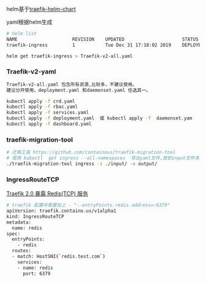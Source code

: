helm基于[traefik-helm-chart](https://github.com/containous/traefik-helm-chart)

yaml根据helm生成
```bash
# helm list
NAME                  	REVISION	UPDATED                 	STATUS  	CHART                       	APP VERSION	NAMESPACE
traefik-ingress       	1       	Tue Dec 31 17:18:02 2019	DEPLOYED	traefik-2.2.2               	2.1.1      	kube-system

helm get traefik-ingress > Traefik-v2-all.yaml
```

### Traefik-v2-yaml
```bash
Traefik-v2-all.yaml 包含所有资源,比较多，不建议使用。
建议分开使用，deployment.yaml 和daemonset.yaml 任选其一。

kubectl apply -f crd.yaml
kubectl apply -f rbac.yaml
kubectl apply -f services.yaml
kubectl apply -f deployment.yaml  或 kubectl apply -f  daemonset.yam
kubectl apply -f dashboard.yaml

```


### traefik-migration-tool

```bash
# 迁移工具 https://github.com/containous/traefik-migration-tool
# 使用 kubectl  get ingress --all-namespaces  导出yaml文件,放到input文件夹里
./traefik-migration-tool ingress -i ./input/ -o output/
```

### IngressRouteTCP
[Traefik 2.0 暴露 Redis(TCP) 服务](https://www.qikqiak.com/post/expose-redis-by-traefik2/)
```bash
# traefik 配置中需要加上 - "--entryPoints.redis.address=:6379"
apiVersion: traefik.containo.us/v1alpha1
kind: IngressRouteTCP
metadata:
  name: redis
spec:
  entryPoints:
    - redis
  routes:
  - match: HostSNI(`redis.test.com`)
    services:
    - name: redis
      port: 6379
```